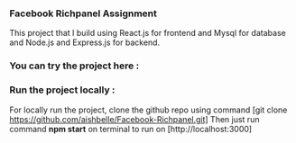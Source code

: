 ### Facebook Richpanel Assignment
This project that I build using React.js for frontend and Mysql for database and Node.js and Express.js for backend.

### You can try the project here : 
### Run the project locally :
For locally run the project, clone the github repo using command [git clone https://github.com/aishbelle/Facebook-Richpanel.git]
Then just run command **npm start** on terminal to run on [http://localhost:3000]
